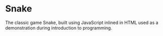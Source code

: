 # Snake
The classic game Snake, built using JavaScript inlined in HTML used as a demonstration during introduction to programming.
